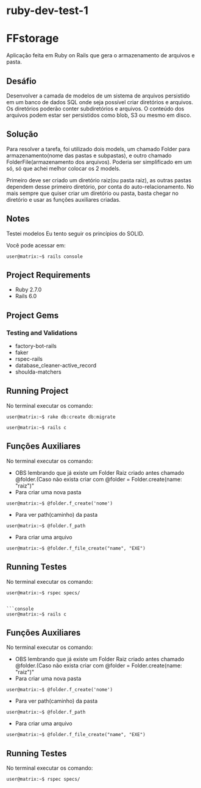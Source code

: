 # ruby-dev-test-1

# FFstorage
Aplicação feita em Ruby on Rails que gera o armazenamento de arquivos e pasta.

## Desáfio

Desenvolver a camada de modelos de um sistema de arquivos persistido em um banco de dados SQL onde seja possível criar diretórios e arquivos. Os diretórios poderão conter subdiretórios e arquivos. O conteúdo dos arquivos podem estar ser persistidos como blob, S3 ou mesmo em disco.

## Solução

Para resolver a tarefa, foi utilizado dois models, um chamado Folder para armazenamento(nome das pastas e subpastas), e outro chamado FolderFile(armazenamento dos arquivos). Poderia ser simplificado em um só, só que achei melhor colocar os 2 models.

Primeiro deve ser criado um diretório raiz(ou pasta raiz), as outras pastas dependem desse primeiro diretório, por conta do auto-relacionamento. No mais sempre que quiser criar um diretório ou pasta, basta chegar no diretório e usar as funções auxiliares criadas.

## Notes
Testei modelos
Eu tento seguir os princípios do SOLID.

Você pode acessar em: 
```console
user@matrix:~$ rails console
```

## Project Requirements
- Ruby 2.7.0
- Rails 6.0

## Project Gems

### Testing and Validations
- factory-bot-rails
- faker
- rspec-rails
- database_cleaner-active_record
- shoulda-matchers

## Running Project
No terminal executar os comando:

```console
user@matrix:~$ rake db:create db:migrate
```

```console
user@matrix:~$ rails c
```

## Funções Auxiliares
No terminal executar os comando:
- OBS lembrando que já existe um Folder Raiz criado antes chamado @folder.(Caso não exista criar com @folder = Folder.create(name: "raiz")"
- Para criar uma nova pasta
```console
user@matrix:~$ @folder.f_create('nome')
```
- Para ver path(caminho) da pasta 
```console
user@matrix:~$ @folder.f_path
```

- Para criar uma arquivo 
```console
user@matrix:~$ @folder.f_file_create("name", "EXE")
```

## Running Testes
No terminal executar os comando:

```console
user@matrix:~$ rspec specs/
```
```

```console
user@matrix:~$ rails c
```

## Funções Auxiliares
No terminal executar os comando:
- OBS lembrando que já existe um Folder Raiz criado antes chamado @folder.(Caso não exista criar com @folder = Folder.create(name: "raiz")"
- Para criar uma nova pasta
```console
user@matrix:~$ @folder.f_create('nome')
```
- Para ver path(caminho) da pasta 
```console
user@matrix:~$ @folder.f_path
```

- Para criar uma arquivo 
```console
user@matrix:~$ @folder.f_file_create("name", "EXE")
```

## Running Testes
No terminal executar os comando:

```console
user@matrix:~$ rspec specs/
```
